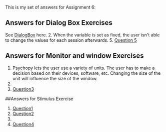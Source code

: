 This is my set of answers for Assignment 6:

## Answers for Dialog Box Exercises


See [DialogBox](https://github.com/LaKarl/Psych403/blob/main/Assignment6/DialogueBox.py) here.
2. When the variable is set as fixed, the user isn't able to change the values for each session afterwards.
5. 
[Question 5](https://github.com/LaKarl/Psych403/blob/main/Assignment6/Dialogue%20Box%232.py)


## Answers for Monitor and window Exercises
1. Psychopy lets the user use a variety of units. The user has to make a decision based on their devices, software, etc. Changing the size of the unit will influence the size of the window.
2. 
3. [Question3](https://github.com/LaKarl/Psych403/blob/main/Assignment6/monitorexercise.py)


##Answers for Stimulus Exercise
1. [Question1](https://github.com/LaKarl/Psych403/blob/main/Assignment6/Stimulus%231.py)
2. [Question2]()
3.
4. [Question4](https://github.com/LaKarl/Psych403/blob/main/Assignment6/Stimulus%233.py)
